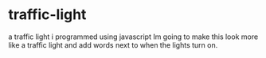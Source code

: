# traffic-light
a traffic light i programmed using javascript
Im going to make this look more like a traffic light and add words next to when the lights turn on.
